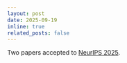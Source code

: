 ```yaml
---
layout: post
date: 2025-09-19
inline: true
related_posts: false
---
```


<!-- Our paper on active learning has been accepted at ECCV 2024. -->
Two papers accepted to [NeurIPS 2025](https://neurips.cc/Conferences/2025).
